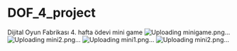 # DOF_4_project
Dijital Oyun Fabrikası 4. hafta ödevi mini game 
![Uploading minigame.png…]()
![Uploading mini2.png…]()
![Uploading mini1.png…]()
![Uploading mini2.png…]()
